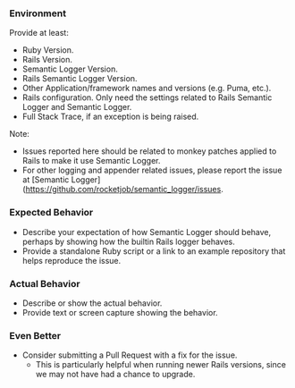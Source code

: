 ### Environment

Provide at least:
* Ruby Version.
* Rails Version.
* Semantic Logger Version.
* Rails Semantic Logger Version.
* Other Application/framework names and versions (e.g. Puma, etc.).
* Rails configuration. Only need the settings related to Rails Semantic Logger and Semantic Logger.
* Full Stack Trace, if an exception is being raised.

Note:
* Issues reported here should be related to monkey patches applied to Rails to make it use Semantic Logger. 
* For other logging and appender related issues, please report the issue at [Semantic Logger](https://github.com/rocketjob/semantic_logger/issues.

### Expected Behavior

* Describe your expectation of how Semantic Logger should behave, perhaps by showing how the builtin Rails logger behaves.
* Provide a standalone Ruby script or a link to an example repository that helps reproduce the issue.

### Actual Behavior

* Describe or show the actual behavior.
* Provide text or screen capture showing the behavior.

### Even Better

* Consider submitting a Pull Request with a fix for the issue.
    * This is particularly helpful when running newer Rails versions, since we may not have had a chance to upgrade.

